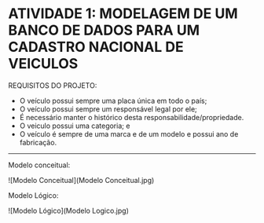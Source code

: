# ATIVIDADE 1: MODELAGEM DE UM BANCO DE DADOS PARA UM CADASTRO NACIONAL DE VEICULOS

REQUISITOS DO PROJETO:
- O veículo possui sempre uma placa única em todo o país;
- O veículo possui sempre um responsável legal por ele;
- É necessário manter o histórico desta responsabilidade/propriedade.
- O veiculo possui uma categoria; e
- O veículo é sempre de uma marca e de um modelo e possui ano de fabricação.

---

Modelo conceitual:

![Modelo Conceitual](Modelo Conceitual.jpg)

Modelo Lógico:

![Modelo Lógico](Modelo Logico.jpg)
